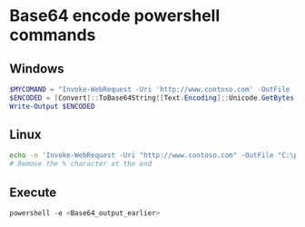 # Base64 encode powershell commands

## Windows

```powershell
$MYCOMAND = "Invoke-WebRequest -Uri 'http://www.contoso.com' -OutFile 'C:\path\file'"
$ENCODED = [Convert]::ToBase64String([Text.Encoding]::Unicode.GetBytes($MYCOMMAND))
Write-Output $ENCODED
```

## Linux

```bash
echo -n 'Invoke-WebRequest -Uri "http://www.contoso.com" -OutFile "C:\path\file"' | iconv -f UTF8 -t UTF16LE | base64 -w 0
# Remove the % character at the end
```

## Execute

```powershell
powershell -e <Base64_output_earlier>
```
            
[^1]: [Tech Expert](https://techexpert.tips/powershell/powershell-base64-encoding/)